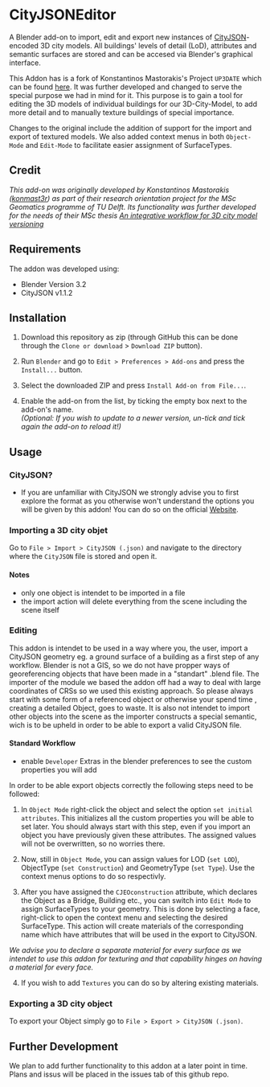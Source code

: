 # CityJSONEditor

A Blender add-on to import, edit and export new instances of [CityJSON](http://cityjson.org)-encoded 3D city models. All buildings' levels of detail (LoD), attributes and semantic surfaces are stored and can be accesed via Blender's graphical interface.

This Addon has is a fork of Konstantinos Mastorakis's Project `UP3DATE` which can be found [here](https://github.com/cityjson/Up3date). It was further developed and changed to serve the special purpose we had in mind for it. This purpose is to gain a tool for editing the 3D models of individual buildings for our 3D-City-Model, to add more detail and to manually texture buildings of special importance. 

Changes to the original include the addition of support for the import and export of textured models. We also added context menus in both `Object-Mode` and `Edit-Mode` to facilitate easier assignment of SurfaceTypes.

## Credit

*This add-on was originally developed by Konstantinos Mastorakis ([konmast3r](https://github.com/konmast3r/)) as part of their research orientation project for the MSc Geomatics programme of TU Delft. Its functionality was further developed for the needs of their MSc thesis [An integrative workflow for 3D city model versioning](http://resolver.tudelft.nl/uuid:a7f7f0c8-7a34-454e-973a-d55f5b8b0dfe)*

## Requirements

The addon was developed using:

- Blender Version 3.2
- CityJSON v1.1.2


## Installation

1. Download this repository as zip (through GitHub this can be done through the `Clone or download` > `Download ZIP` button).

2. Run `Blender` and go to `Edit > Preferences > Add-ons` and press the `Install...` button.

3. Select the downloaded ZIP and press `Install Add-on from File...`.

4. Enable the add-on from the list, by ticking the empty box next to the add-on's name.<br>
*(Optional: If you wish to update to a newer version, un-tick and tick again the add-on to reload it!)*


## Usage

### CityJSON?

- If you are unfamiliar with CityJSON we strongly advise you to first explore the format as you otherwise won't understand the options you will be given by this addon! You can do so on the official [Website](https://www.cityjson.org/).


### Importing a 3D city objet

Go to `File > Import > CityJSON (.json)` and navigate to the directory where the `CityJSON` file is stored and open it.

#### Notes

- only one object is intendet to be imported in a file
- the import action will delete everything from the scene including the scene itself

### Editing

This addon is intendet to be used in a way where you, the user, import a CityJSON geometry eg. a ground surface of a building as a first step of any workflow. Blender is not a GIS, so we do not have propper ways of georeferencing objects that have been made in a "standart" .blend file. The importer of the module we based the addon off had a way to deal with large coordinates of CRSs so we used this existing approach. So please always start with some form of a referenced object or otherwise your spend time , creating a detailed Object, goes to waste.
It is also not intendet to import other objects into the scene as the importer constructs a special semantic, wich is to be upheld in order to be able to export a valid CityJSON file.

#### Standard Workflow

- enable `Developer` Extras in the blender preferences to see the custom properties you will add

In order to be able export objects correctly the following steps need to be followed:

1. In `Object Mode` right-click the object and select the option `set initial attributes`.
This initializes all the custom properties you will be able to set later. You should always start with this step, even if you import an object you have previously given these attributes. The assigned values will not be overwritten, so no worries there.

2. Now, still in `Object Mode`, you can assign values for LOD (`set LOD`), ObjectType (`set Construction`) and GeometryType (`set Type`). Use the context menus options to do so respectivly. 

3. After you have assigned the `CJEOconstruction` attribute, which declares the Object as a Bridge, Building etc., you can switch into `Edit Mode` to assign SurfaceTypes to your geometry. This is done by selecting a face, right-click to open the context menu and selecting the desired SurfaceType.
This action will create materials of the corresponding name which have attributes that will be used in the export to CityJSON.

*We advise you to declare a separate material for every surface as we intendet to use this addon for texturing and that capability hinges on having a material for every face.*

4. If you wish to add `Textures` you can do so by altering existing materials.  

### Exporting a 3D city object

To export your Object simply go to `File > Export > CityJSON (.json)`.


## Further Development

We plan to add further functionality to this addon at a later point in time. Plans and issus will be placed in the issues tab of this github repo. 
 

